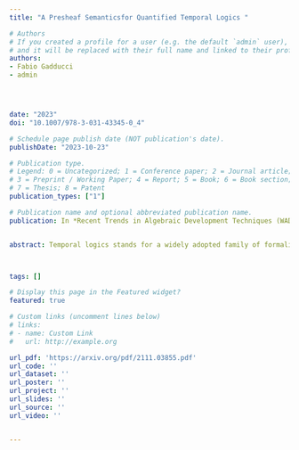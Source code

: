 ```yaml
---
title: "A Presheaf Semanticsfor Quantified Temporal Logics "

# Authors
# If you created a profile for a user (e.g. the default `admin` user), write the username (folder name) here 
# and it will be replaced with their full name and linked to their profile.
authors:
- Fabio Gadducci
- admin




date: "2023"
doi: "10.1007/978-3-031-43345-0_4"

# Schedule page publish date (NOT publication's date).
publishDate: "2023-10-23"

# Publication type.
# Legend: 0 = Uncategorized; 1 = Conference paper; 2 = Journal article;
# 3 = Preprint / Working Paper; 4 = Report; 5 = Book; 6 = Book section;
# 7 = Thesis; 8 = Patent
publication_types: ["1"]

# Publication name and optional abbreviated publication name.
publication: In *Recent Trends in Algebraic Development Techniques (WADT2022)*


abstract: Temporal logics stands for a widely adopted family of formalisms forthe verification of computational devices, enriching propositional logics by oper-ators predicating on the step-wise behaviour of a system. Its quantified extensionsallow to reason on the properties of the individual components of the system athand. The expressiveness of the resulting logics poses problems in correctly iden-tifying a semantics that exploit its features without resorting to the imposition ofrestrictions on the acceptable behaviours. In this paper we address this issue bymeans of counterpart models and relational presheaves.



tags: []

# Display this page in the Featured widget?
featured: true

# Custom links (uncomment lines below)
# links:
# - name: Custom Link
#   url: http://example.org

url_pdf: 'https://arxiv.org/pdf/2111.03855.pdf'
url_code: ''
url_dataset: ''
url_poster: ''
url_project: ''
url_slides: ''
url_source: ''
url_video: ''


---
```




